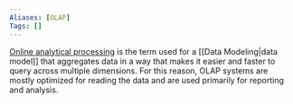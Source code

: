 ```yaml
---
Aliases: [OLAP]
Tags: []
---
```


[Online analytical processing](https://en.wikipedia.org/wiki/Online_analytical_processing) is the term used for a [[Data Modeling|data model]] that aggregates data in a way that makes it easier and faster to query across multiple dimensions. For this reason, OLAP systems are mostly optimized for reading the data and are used primarily for reporting and analysis.